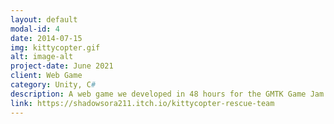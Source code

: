 ```yaml
---
layout: default
modal-id: 4
date: 2014-07-15
img: kittycopter.gif
alt: image-alt
project-date: June 2021
client: Web Game
category: Unity, C#
description: A web game we developed in 48 hours for the GMTK Game Jam 2021. The theme was "joined together". Collect all the people in a chain and then get to the exit sign before the time runs out. Be careful not to drop anyone! I did the programming and music and Daniel Bluchu did the art.
link: https://shadowsora211.itch.io/kittycopter-rescue-team
---
```

